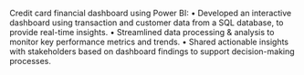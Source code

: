Credit card financial dashboard using Power BI:
•	Developed an interactive dashboard using transaction and customer data from a SQL database, to provide real-time insights. 
•	Streamlined data processing & analysis to monitor key performance metrics and trends.
•	Shared actionable insights with stakeholders based on dashboard findings to support decision-making processes.
